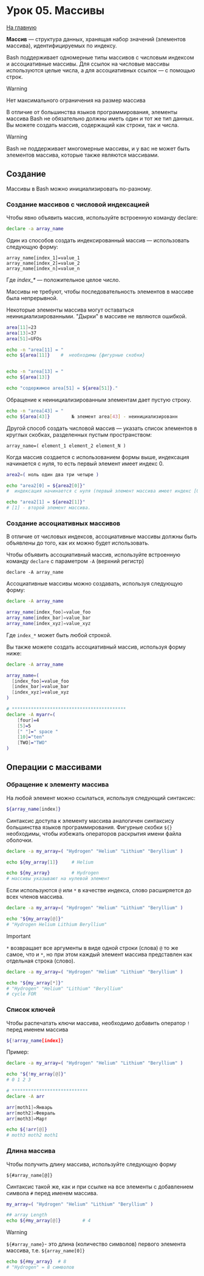 # Урок 05. Массивы
[На главную](/mdk0401.github.io)

**Массив** — структура данных, хранящая набор значений (элементов массива), идентифицируемых по индексу.

Bash поддерживает одномерные типы массивов с числовым индексом и ассоциативные массивы. Для ссылок на числовые массивы используются целые числа, а для ассоциативных ссылок — с помощью строк.

> [!WARNING]
> Нет максимального ограничения на размер массива

В отличие от большинства языков программирования, элементы массива Bash не обязательно должны иметь один и тот же тип данных. Вы можете создать массив, содержащий как строки, так и числа.

> [!WARNING]
> Bash не поддерживает многомерные массивы, и у вас не может быть элементов массива, которые также являются массивами.

## Создание
Массивы в Bash можно инициализировать по-разному.

### Создание массивов с числовой индексацией
Чтобы явно объявить массив, используйте встроенную команду declare:

```bash
declare -a array_name
```

Один из способов создать индексированный массив — использовать следующую форму:

```
array_name[index_1]=value_1
array_name[index_2]=value_2
array_name[index_n]=value_n
```

Где *index_\** — положительное целое число.


Массивы не требуют, чтобы последовательность элементов в массиве была непрерывной.

Некоторые элементы массива могут оставаться неинициализированными.
"Дырки" в массиве не являются ошибкой.

```bash
area[11]=23
area[13]=37
area[51]=UFOs

echo -n "area[11] = "
echo ${area[11]}    #  необходимы {фигурные скобки}


echo -n "area[13] = "
echo ${area[13]}

echo "содержимое area[51] = ${area[51]}."
```

Обращение к неинициализированным элементам дает пустую строку.

```bash
echo -n "area[43] = "
echo ${area[43]}        № элемент area[43] - неинициализированн
```

Другой способ создать числовой массив — указать список элементов в круглых скобках, разделенных пустым пространством:

```
array_name=( element_1 element_2 element_N )
```

Когда массив создается с использованием формы выше, индексация начинается с нуля, то есть первый элемент имеет индекс 0.

```bash
area2=( ноль один два три четыре )

echo "area2[0] = ${area2[0]}"
#  индексация начинается с нуля (первый элемент массива имеет индекс [0], а не [1]).

echo "area2[1] = ${area2[1]}"
# [1] - второй элемент массива.
```

### Создание ассоциативных массивов

В отличие от числовых индексов, ассоциативные массивы должны быть объявлены до того, как их можно будет использовать.

Чтобы объявить ассоциативный массив, используйте встроенную команду ```declare``` с параметром ```-A``` (верхний регистр)

```
declare -A array_name
```

Ассоциативные массивы можно создавать, используя следующую форму:

```bash
declare -A array_name

array_name[index_foo]=value_foo
array_name[index_bar]=value_bar
array_name[index_xyz]=value_xyz
```

Где ```index_*``` может быть любой строкой.

Вы также можете создать ассоциативный массив, используя форму ниже:

```bash
declare -A array_name

array_name=( 
  [index_foo]=value_foo 
  [index_bar]=value_bar 
  [index_xyz]=value_xyz 
)

# ******************************************
declare -A myarr=(
    [four]=4
    [5]=5
    [" "]=" space "
    [10]="ten"
    [TWO]="TWO"
)

```

## Операции с массивами

### Обращение к элементу массива
На любой элемент можно ссылаться, используя следующий синтаксис:

```bash
${array_name[index]}
```

Синтаксис доступа к элементу массива аналогичен синтаксису большинства языков программирования. Фигурные скобки ```${}``` необходимы, чтобы избежать операторов раскрытия имени файла оболочки.

```bash
declare -a my_array=( "Hydrogen" "Helium" "Lithium" "Beryllium" )

echo ${my_array[1]}     # Helium

echo ${my_array}        # Hydrogen
# массивы указывают на нулевой элемент
```

Если используются ```@``` или ```*``` в качестве индекса, слово расширяется до всех членов массива. 

```bash
declare -a my_array=( "Hydrogen" "Helium" "Lithium" "Beryllium" )

echo "${my_array[@]}" 
# "Hydrogen Helium Lithium Beryllium"
```

> [!IMPORTANT]
> ```*``` возвращает все аргументы в виде одной строки (слова)
> ```@``` то же самое, что и ```*```, но при этом каждый элемент массива представлен как отдельная строка (слово).

```bash
declare -a my_array=( "Hydrogen" "Helium" "Lithium" "Beryllium" )

echo "${my_array[*]}" 
# "Hydrogen" "Helium" "Lithium" "Beryllium"
# cycle FOR
```

### Список ключей
Чтобы распечатать ключи массива, необходимо добавить оператор ```!```  перед именем массива

```bash
${!array_name[index]}
```

Пример:

```bash
declare -a my_array=( "Hydrogen" "Helium" "Lithium" "Beryllium" )

echo "${!my_array[@]}"
# 0 1 2 3

# ****************************
declare -A arr

arr[moth1]=Январь
arr[moth2]=Февраль
arr[moth3]=Март

echo ${!arr[@]} 
# moth3 moth2 moth1
```

### Длина массива
Чтобы получить длину массива, используйте следующую форму

```
${#array_name[@]}
```

Синтаксис такой же, как и при ссылке на все элементы с добавлением символа ```#``` перед именем массива.

```bash
my_array=( "Hydrogen" "Helium" "Lithium" "Beryllium" )

## array Length
echo ${#my_array[@]}        # 4
```

> [!WARNING]
> ```${#array_name}```- это длина (количество символов) первого элемента массива, т.е. ```${array_name[0]}```

```bash
echo ${#my_array}  # 8
# "Hydrogen" = 8 символов
```





